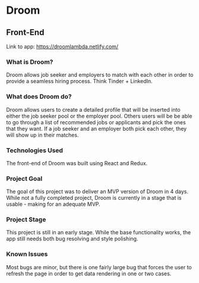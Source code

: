# Droom

## Front-End

Link to app: https://droomlambda.netlify.com/

### What is Droom?

Droom allows job seeker and employers to match with each other in order to provide a seamless hiring process. Think Tinder + LinkedIn.

### What does Droom do?

Droom allows users to create a detailed profile that will be inserted into either the job seeker pool or the employer pool. Others users will be be able to go through a list of recommended jobs or applicants and pick the ones that they want. If a job seeker and an employer both pick each other, they will show up in their matches.

### Technologies Used

The front-end of Droom was built using React and Redux.

### Project Goal

The goal of this project was to deliver an MVP version of Droom in 4 days. While not a fully completed project, Droom is currently in a stage that is usable - making for an adequate MVP.

### Project Stage

This project is still in an early stage. While the base functionality works, the app still needs both bug resolving and style polishing.

### Known Issues

Most bugs are minor, but there is one fairly large bug that forces the user to refresh the page in order to get data rendering in one or two cases.

